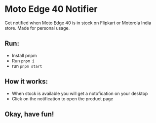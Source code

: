 # Moto Edge 40 Notifier

Get notified when Moto Edge 40 is in stock on Flipkart or Motorola India store. Made for personal usage.

## Run:

- Install pnpm
- Run `pnpm i`
- run `pnpm start`

## How it works:

- When stock is available you will get a notofication on your desktop
- Click on the notification to open the product page

## Okay, have fun!
